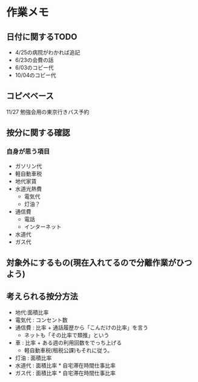 # 作業メモ


## 日付に関するTODO

+ 4/25の病院がわかれば追記
+ 6/23の会費の話
+ 6/03のコピー代
+ 10/04のコピー代

## コピペベース

11/27 勉強会用の東京行きバス予約

## 按分に関する確認

### 自身が思う項目

+ ガソリン代
+ 軽自動車税
+ 地代家賃
+ 水道光熱費
    + 電気代
    + 灯油？
+ 通信費
	+ 電話
	+ インターネット
+ 水道代
+ ガス代

## 対象外にするもの(現在入れてるので分離作業がひつよう)


## 考えられる按分方法

+ 地代:面積比率
+ 電気代 : コンセント数
+ 通信費 : 比率
    	+ 通話履歴から「こんだけの比率」を言う
	+ ネットも「その比率で類推」という
+ 車 : 比率
    	+ ある週の利用回数をでっち上げる
	+ 軽自動車税(租税公課)もそれに従う。
+ 灯油 : 面積比率
+ 水道代 : 面積比率 * 自宅滞在時間仕事比率
+ ガス代 : 面積比率 * 自宅滞在時間仕事比率
